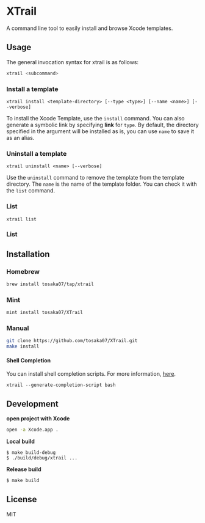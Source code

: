 # XTrail

A command line tool to easily install and browse Xcode templates.

## Usage

The general invocation syntax for xtrail is as follows:

```sh
xtrail <subcommand>
```

### Install a template

```
xtrail install <template-directory> [--type <type>] [--name <name>] [--verbose]
```

To install the Xcode Template, use the `install` command.  You can also generate a symbolic link by specifying **link** for `type`. By default, the directory specified in the argument will be installed as is, you can use `name` to save it as an alias.

### Uninstall a template

```
xtrail uninstall <name> [--verbose]
```

Use the `uninstall` command to remove the template from the template directory.  The `name` is the name of the template folder. You can check it with the `list` command.

### List

```
xtrail list
```

### List

## Installation

### Homebrew

```sh
brew install tosaka07/tap/xtrail
```

### Mint

```sh
mint install tosaka07/XTrail
```

### Manual

```sh
git clone https://github.com/tosaka07/XTrail.git
make install
```

#### Shell Completion

You can install shell completion scripts.
For more information, [here](https://github.com/apple/swift-argument-parser/blob/main/Sources/ArgumentParser/Documentation.docc/Articles/InstallingCompletionScripts.md).

```
xtrail --generate-completion-script bash
```

## Development

**open project with Xcode**

```sh
open -a Xcode.app .
```

**Local build**

```
$ make build-debug
$ ./build/debug/xtrail ...
```

**Release build**

```sh
$ make build
```

## License

MIT
